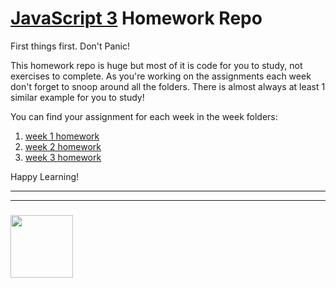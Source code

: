 # [JavaScript 3](https://github.com/be-hacking-hyf/javascript-3) Homework Repo

First things first.  Don't Panic!

This homework repo is huge but most of it is code for you to study, not exercises to complete.  As you're working on the assignments each week don't forget to snoop around all the folders.  There is almost always at least 1 similar example for you to study!

You can find your assignment for each week in the week folders:
1. [week 1 homework](./week-1)
1. [week 2 homework](./week-2)
1. [week 3 homework](./week-3)

Happy Learning!

___
___
### <a href="https://hackyourfuture.be" target="_blank"><img src="https://pbs.twimg.com/profile_images/984474625009741824/Bs_qKx6-_400x400.jpg" width="100" height="100"></img></a>
